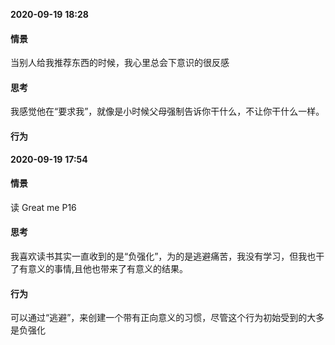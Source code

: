 
**2020-09-19**
**18:28**
#### 情景
当别人给我推荐东西的时候，我心里总会下意识的很反感
#### 思考
我感觉他在“要求我”，就像是小时候父母强制告诉你干什么，不让你干什么一样。
#### 行为



**2020-09-19**
**17:54**
#### 情景
读 Great me P16
#### 思考
我喜欢读书其实一直收到的是“负强化”，为的是逃避痛苦，我没有学习，但我也干了有意义的事情,且他也带来了有意义的结果。
#### 行为
可以通过“逃避”，来创建一个带有正向意义的习惯，尽管这个行为初始受到的大多是负强化












